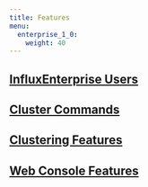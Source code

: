 ```yaml
---
title: Features
menu:
  enterprise_1_0:
    weight: 40
---
```


## [InfluxEnterprise Users](/enterprise/v1.0/features/users/)
## [Cluster Commands](/enterprise/v1.0/features/cluster-commands/)
## [Clustering Features](/enterprise/v1.0/features/clustering-features/)
## [Web Console Features](/enterprise/v1.0/features/web-console-features/)
